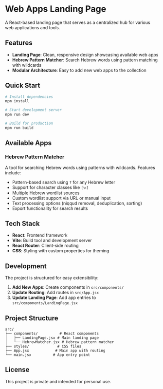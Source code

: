 # Web Apps Landing Page

A React-based landing page that serves as a centralized hub for various web applications and tools.

## Features

- **Landing Page**: Clean, responsive design showcasing available web apps
- **Hebrew Pattern Matcher**: Search Hebrew words using pattern matching with wildcards
- **Modular Architecture**: Easy to add new web apps to the collection

## Quick Start

```bash
# Install dependencies
npm install

# Start development server
npm run dev

# Build for production
npm run build
```

## Available Apps

### Hebrew Pattern Matcher
A tool for searching Hebrew words using patterns with wildcards. Features include:
- Pattern-based search using `?` for any Hebrew letter
- Support for character classes like `[אי]`
- Multiple Hebrew wordlist sources
- Custom wordlist support via URL or manual input
- Text processing options (niqqud removal, deduplication, sorting)
- Export functionality for search results

## Tech Stack

- **React**: Frontend framework
- **Vite**: Build tool and development server
- **React Router**: Client-side routing
- **CSS**: Styling with custom properties for theming

## Development

The project is structured for easy extensibility:

1. **Add New Apps**: Create components in `src/components/`
2. **Update Routing**: Add routes in `src/App.jsx`
3. **Update Landing Page**: Add app entries to `src/components/LandingPage.jsx`

## Project Structure

```
src/
├── components/          # React components
│   ├── LandingPage.jsx # Main landing page
│   └── HebrewMatcher.jsx # Hebrew pattern matcher
├── styles/             # CSS files
├── App.jsx            # Main app with routing
└── main.jsx          # App entry point
```

## License

This project is private and intended for personal use.
